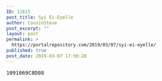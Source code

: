 ```yaml
---
ID: 11615
post_title: Syi Ei-Eyelle
author: CousinSteve
post_excerpt: ""
layout: post
permalink: >
  https://portalrepository.com/2019/03/07/syi-ei-eyelle/
published: true
post_date: 2019-03-07 17:50:28
---
```

<pre>1091069C8D08</pre>